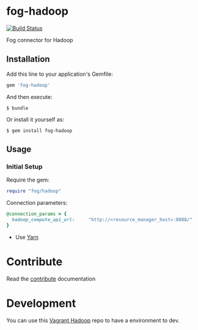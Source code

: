 # fog-hadoop
[![Build Status](https://travis-ci.org/aljesusg/fog-hadoop.svg?branch=master)](https://travis-ci.org/aljesusg/fog-hadoop)

Fog connector for Hadoop

## Installation

Add this line to your application's Gemfile:

```ruby
gem 'fog-hadoop'
```

And then execute:

    $ bundle

Or install it yourself as:

    $ gem install fog-hadoop
## Usage

### Initial Setup

Require the gem:

```ruby
require "fog/hadoop"
```


Connection parameters:

```ruby
@connection_params = {
  hadoop_compute_api_url:     "http://<resource_manager_host>:8088/"
}
```
    
* Use [Yarn](docs/yarn.md)    

# Contribute
Read the [contribute](docs/CONTRIBUTING.md) documentation

# Development

You can use this [Vagrant Hadoop](https://github.com/vangj/vagrant-hadoop-2.4.1-spark-1.0.1) repo to have a environment to dev.


